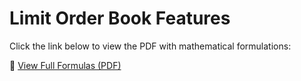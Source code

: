 
# Limit Order Book Features

Click the link below to view the PDF with mathematical formulations:

📄 [View Full Formulas (PDF)](assets/formulations.pdf)
